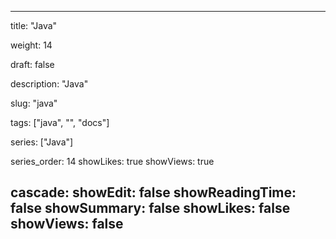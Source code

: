 ---

title: "Java"

weight: 14

draft: false

description: "Java"

slug: "java"

tags: ["java", "", "docs"]

series: ["Java"]

series_order: 14
showLikes: true
showViews: true

cascade:
  showEdit: false
  showReadingTime: false
  showSummary: false
  showLikes: false
  showViews: false
---